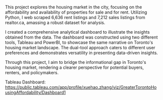 This project explores the housing market in the city, focusing on the affordability and availability of properties for sale and for rent. Utilizing Python, I web scraped 6,636 rent listings and 7,212 sales listings from realtor.ca, amassing a robust dataset for analysis.

I created a comprehensive analytical dashboard to illustrate the insights obtained from the data. The dashboard was constructed using two different tools, Tableau and PowerBI, to showcase the same narrative on Toronto's housing market landscape. The dual-tool approach caters to different user preferences and demonstrates versatility in presenting data-driven insights.

Through this project, I aim to bridge the informational gap in Toronto's housing market, rendering a clearer perspective for potential buyers, renters, and policymakers.

Tableau Dashboard: https://public.tableau.com/app/profile/xuehao.zhang/viz/GreaterTorontoHousingAffordability/Dashboard1
